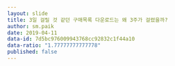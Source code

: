 ```yaml
---
layout: slide
title: 3일 걸릴 것 같던 구매목록 다운로드는 왜 3주가 걸렸을까? 
author: sm.paik
date: 2019-04-11
data-id: 7d5bc976009943768cc92832c1f44a10
data-ratio: "1.77777777777778"
published: false
---
```

